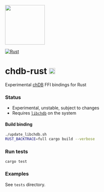 <img src="https://avatars.githubusercontent.com/u/132536224" width=130 />

[![Rust](https://github.com/chdb-io/chdb-rust/actions/workflows/rust.yml/badge.svg)](https://github.com/chdb-io/chdb-rust/actions/workflows/rust.yml)

# chdb-rust <img src="https://upload.wikimedia.org/wikipedia/commons/thumb/d/d5/Rust_programming_language_black_logo.svg/1024px-Rust_programming_language_black_logo.svg.png" height=20 />
Experimental [chDB](https://github.com/chdb-io/chdb) FFI bindings for Rust

### Status

- Experimental, unstable, subject to changes
- Requires [`libchdb`](https://github.com/chdb-io/chdb) on the system

#### Build binding
```bash
./update_libchdb.sh
RUST_BACKTRACE=full cargo build --verbose
```

### Run tests
`cargo test`

### Examples
See `tests` directory.
